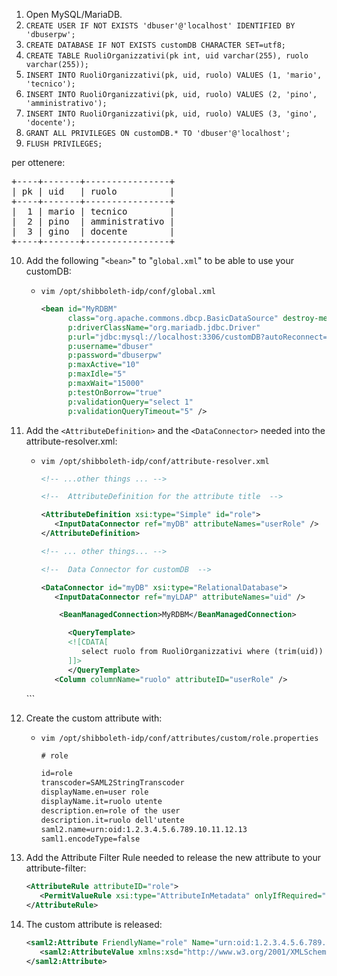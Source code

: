 1) Open MySQL/MariaDB.
2) `CREATE USER IF NOT EXISTS 'dbuser'@'localhost' IDENTIFIED BY 'dbuserpw';`
3) `CREATE DATABASE IF NOT EXISTS customDB CHARACTER SET=utf8;`
4) `CREATE TABLE RuoliOrganizzativi(pk int, uid varchar(255), ruolo varchar(255));`
5) `INSERT INTO RuoliOrganizzativi(pk, uid, ruolo) VALUES (1, 'mario', 'tecnico');`
6) `INSERT INTO RuoliOrganizzativi(pk, uid, ruolo) VALUES (2, 'pino', 'amministrativo');`
7) `INSERT INTO RuoliOrganizzativi(pk, uid, ruolo) VALUES (3, 'gino', 'docente');`
8) `GRANT ALL PRIVILEGES ON customDB.* TO 'dbuser'@'localhost';`
9) `FLUSH PRIVILEGES;`

per ottenere:
<pre>
+----+-------+----------------+
| pk | uid   | ruolo          |
+----+-------+----------------+
|  1 | mario | tecnico        |
|  2 | pino  | amministrativo |
|  3 | gino  | docente        |
+----+-------+----------------+
</pre>

10) Add the following "`<bean>`" to "`global.xml`" to be able to use your customDB:

    * `vim /opt/shibboleth-idp/conf/global.xml`
    
      ```xml
      <bean id="MyRDBM"
            class="org.apache.commons.dbcp.BasicDataSource" destroy-method="close" lazy-init="true"
            p:driverClassName="org.mariadb.jdbc.Driver"
            p:url="jdbc:mysql://localhost:3306/customDB?autoReconnect=true"
            p:username="dbuser"
            p:password="dbuserpw"
            p:maxActive="10"
            p:maxIdle="5"
            p:maxWait="15000"
            p:testOnBorrow="true"
            p:validationQuery="select 1"
            p:validationQueryTimeout="5" />
      ```

11) Add the `<AttributeDefinition>` and the `<DataConnector>` needed into the attribute-resolver.xml:

    * `vim /opt/shibboleth-idp/conf/attribute-resolver.xml`
    
      ```xml
      <!-- ...other things ... -->

      <!--  AttributeDefinition for the attribute title  -->

      <AttributeDefinition xsi:type="Simple" id="role">
         <InputDataConnector ref="myDB" attributeNames="userRole" />
      </AttributeDefinition>

      <!-- ... other things... -->

      <!--  Data Connector for customDB  -->

      <DataConnector id="myDB" xsi:type="RelationalDatabase">
         <InputDataConnector ref="myLDAP" attributeNames="uid" />

	      <BeanManagedConnection>MyRDBM</BeanManagedConnection>

            <QueryTemplate>
            <![CDATA[
               select ruolo from RuoliOrganizzativi where (trim(uid)) = trim('$uid[0]')
            ]]>
            </QueryTemplate>
         <Column columnName="ruolo" attributeID="userRole" />
     </DataConnector>
      ```
 
12) Create the custom attribute with:
    * `vim /opt/shibboleth-idp/conf/attributes/custom/role.properties`
    
      ```xml
      # role

      id=role
      transcoder=SAML2StringTranscoder
      displayName.en=user role
      displayName.it=ruolo utente
      description.en=role of the user
      description.it=ruolo dell'utente
      saml2.name=urn:oid:1.2.3.4.5.6.789.10.11.12.13
      saml1.encodeType=false
      ```

13) Add the Attribute Filter Rule needed to release the new attribute to your attribute-filter:

    ```xml
    <AttributeRule attributeID="role">
       <PermitValueRule xsi:type="AttributeInMetadata" onlyIfRequired="true" />
    </AttributeRule>
    ```

14) The custom attribute is released:

    ```xml
    <saml2:Attribute FriendlyName="role" Name="urn:oid:1.2.3.4.5.6.789.10.11.12.13" NameFormat="urn:oasis:names:tc:SAML:2.0:attrname-format:uri">
       <saml2:AttributeValue xmlns:xsd="http://www.w3.org/2001/XMLSchema" xmlns:xsi="http://www.w3.org/2001/XMLSchema-instance" xsi:type="xsd:string">docente</saml2:AttributeValue>
    </saml2:Attribute>
    ```
